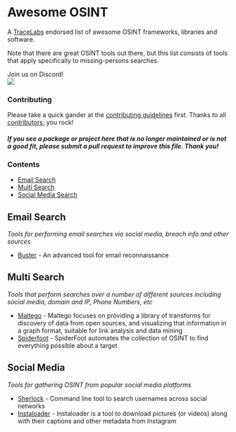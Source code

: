 # Awesome OSINT

A [TraceLabs](https://tracelabs.org) endorsed list of awesome OSINT frameworks, libraries and software. 

Note that there are great OSINT tools out there, but this list consists of tools that apply specifically to missing-persons searches.

Join us on Discord!<br>[<img src="https://img.shields.io/badge/Discord-%40TraceLabs-teal">](https://tracelabs.org/discord)


### Contributing

Please take a quick gander at the [contributing guidelines](https://github.com/tracelabs/awesome-osint/blob/master/CONTRIBUTING.md) first. Thanks to all [contributors](https://github.com/tracelabs/awesome-osint/graphs/contributors); you rock!

#### *If you see a package or project here that is no longer maintained or is not a good fit, please submit a pull request to improve this file. Thank you!*

### Contents

- [Email Search](#email-search)
- [Multi Search](#multi-search)
- [Social Media Search](#social-media-search)

## Email Search

*Tools for performing email searches via social media, breach info and other sources*

* [Buster](https://github.com/sham00n/buster) - An advanced tool for email reconnaissance

## Multi Search

*Tools that perform searches over a number of different sources including social media, domain and IP, Phone Numbers, etc*

* [Maltego](https://www.maltego.com) - Maltego focuses on providing a library of transforms for discovery of data from open sources, and visualizing that information in a graph format, suitable for link analysis and data mining
* [Spiderfoot](https://github.com/smicallef/spiderfoot) - SpiderFoot automates the collection of OSINT to find everything possible about a target

## Social Media

*Tools for gathering OSINT from popular social media platforms*

* [Sherlock](https://github.com/sherlock-project/sherlock) - Command line tool to search usernames across social networks
* [Instaloader](https://instaloader.github.io/) - Instaloader is a tool to download pictures (or videos) along with their captions and other metadata from Instagram

